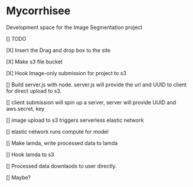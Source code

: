 # Mycorrhisee
Development space for the Image Segmentation project 


[] TODO 

[X] Insert the Drag and drop box to the site

[X] Make s3 file bucket

[X] Hook Image-only submission for project to s3

[]  Build server.js with node. server.js will provide the url and UUID to client for direct upload to s3.

[]  client submission will spin up a server, server will provide UUID and aws.secret, key

[]  image upload to s3 triggers serverless elastic network

[]  elastic network runs compute for model

[]  Make lamda, write processed data to lamda 

[]  Hook lamda to s3

[]  Processed data downlaods to user directly.

[]  Maybe?



